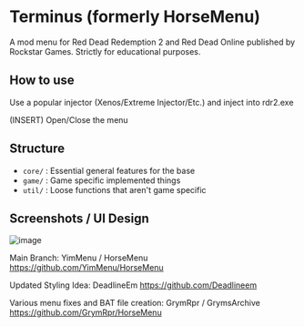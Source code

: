# Terminus (formerly HorseMenu)

A mod menu for Red Dead Redemption 2 and Red Dead Online published by Rockstar Games. Strictly for educational purposes.

## How to use
Use a popular injector (Xenos/Extreme Injector/Etc.) and inject into rdr2.exe

(INSERT) Open/Close the menu

## Structure

- `core/` : Essential general features for the base
- `game/` : Game specific implemented things
- `util/` : Loose functions that aren't game specific

## Screenshots / UI Design

![image](https://github.com/YimMenu/HorseMenu/assets/24372625/e1395e75-7feb-4c4a-9286-bd774e2aaeca)


Main Branch:
YimMenu / HorseMenu
https://github.com/YimMenu/HorseMenu

Updated Styling Idea:
DeadlineEm
https://github.com/Deadlineem

Various menu fixes and BAT file creation:
GrymRpr / GrymsArchive
https://github.com/GrymRpr/HorseMenu



